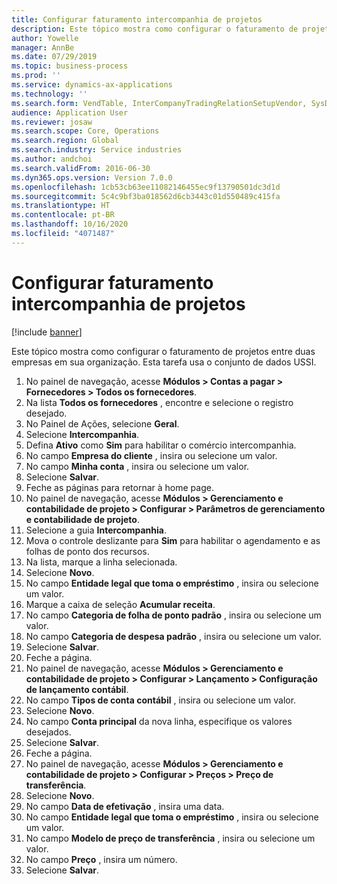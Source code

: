 ```yaml
---
title: Configurar faturamento intercompanhia de projetos
description: Este tópico mostra como configurar o faturamento de projetos entre duas empresas em sua organização.
author: Yowelle
manager: AnnBe
ms.date: 07/29/2019
ms.topic: business-process
ms.prod: ''
ms.service: dynamics-ax-applications
ms.technology: ''
ms.search.form: VendTable, InterCompanyTradingRelationSetupVendor, SysDataAreaSelectLookup, ProjParameters, ProjPosting, ProjTransferPrice
audience: Application User
ms.reviewer: josaw
ms.search.scope: Core, Operations
ms.search.region: Global
ms.search.industry: Service industries
ms.author: andchoi
ms.search.validFrom: 2016-06-30
ms.dyn365.ops.version: Version 7.0.0
ms.openlocfilehash: 1cb53cb63ee11082146455ec9f13790501dc3d1d
ms.sourcegitcommit: 5c4c9bf3ba018562d6cb3443c01d550489c415fa
ms.translationtype: HT
ms.contentlocale: pt-BR
ms.lasthandoff: 10/16/2020
ms.locfileid: "4071487"
---
```

# <a name="configure-intercompany-project-invoicing"></a>Configurar faturamento intercompanhia de projetos

[!include [banner](../../includes/banner.md)]

Este tópico mostra como configurar o faturamento de projetos entre duas empresas em sua organização. Esta tarefa usa o conjunto de dados USSI.

1. No painel de navegação, acesse **Módulos > Contas a pagar > Fornecedores > Todos os fornecedores**.
2. Na lista **Todos os fornecedores** , encontre e selecione o registro desejado.
3. No Painel de Ações, selecione **Geral**.
4. Selecione **Intercompanhia**.
5. Defina **Ativo** como **Sim** para habilitar o comércio intercompanhia.
6. No campo **Empresa do cliente** , insira ou selecione um valor.
7. No campo **Minha conta** , insira ou selecione um valor.
8. Selecione **Salvar**.
9. Feche as páginas para retornar à home page.
10. No painel de navegação, acesse **Módulos > Gerenciamento e contabilidade de projeto > Configurar > Parâmetros de gerenciamento e contabilidade de projeto**.
11. Selecione a guia **Intercompanhia**.
12. Mova o controle deslizante para **Sim** para habilitar o agendamento e as folhas de ponto dos recursos.
13. Na lista, marque a linha selecionada.
14. Selecione **Novo**.
15. No campo **Entidade legal que toma o empréstimo** , insira ou selecione um valor.
16. Marque a caixa de seleção **Acumular receita**.
17. No campo **Categoria de folha de ponto padrão** , insira ou selecione um valor.
18. No campo **Categoria de despesa padrão** , insira ou selecione um valor.
19. Selecione **Salvar**.
20. Feche a página.
21. No painel de navegação, acesse **Módulos > Gerenciamento e contabilidade de projeto > Configurar > Lançamento > Configuração de lançamento contábil**.
22. No campo **Tipos de conta contábil** , insira ou selecione um valor.
23. Selecione **Novo**.
24. No campo **Conta principal** da nova linha, especifique os valores desejados.
25. Selecione **Salvar**.
26. Feche a página.
27. No painel de navegação, acesse **Módulos > Gerenciamento e contabilidade de projeto > Configurar > Preços > Preço de transferência**.
28. Selecione **Novo**.
29. No campo **Data de efetivação** , insira uma data.
30. No campo **Entidade legal que toma o empréstimo** , insira ou selecione um valor.
31. No campo **Modelo de preço de transferência** , insira ou selecione um valor.
32. No campo **Preço** , insira um número.
33. Selecione **Salvar**.

